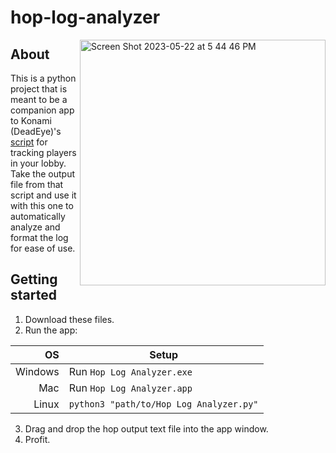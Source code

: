 # hop-log-analyzer
<img width="393" alt="Screen Shot 2023-05-22 at 5 44 46 PM" src="https://github.com/NewAthensGov/hop-log-analyzer/assets/101141239/9abedbfa-a5af-4b5b-afd5-ad203f8681d7" align="right">

## About
This is a python project that is meant to be a companion app to Konami (DeadEye)'s [script](http://the-boat.ddns.net) for tracking players in your lobby. Take the output file from that script and use it with this one to automatically analyze and format the log for ease of use.

## Getting started
1. Download these files.
2. Run the app:

| OS | Setup |
|---:|-------|
|Windows| Run `Hop Log Analyzer.exe` |
|Mac| Run `Hop Log Analyzer.app` |
|Linux| `python3 "path/to/Hop Log Analyzer.py"` |

3. Drag and drop the hop output text file into the app window.
4. Profit.
